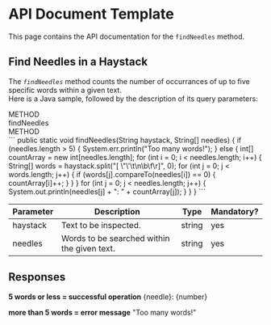 # API Document Template

This page contains the API documentation for the `findNeedles` method.

## Find Needles in a Haystack

The *`findNeedles`* method counts the number of occurrances of up to five specific words within a given text.
<br/> Here is a Java sample, followed by the description of its query parameters:

<aside class="warning">METHOD</aside>
<aside class="notice">findNeedles</aside><aside class="request">METHOD</aside>
```
public static void findNeedles(String haystack, String[] needles) {
  if (needles.length > 5) {
    System.err.println("Too many words!");
  } else {
    int[] countArray = new int[needles.length];
    for (int i = 0; i < needles.length; i++) {
      String[] words = haystack.split("[ \"\'\t\n\b\f\r]", 0);
      for (int j = 0; j < words.length; j++) {
        if (words[j].compareTo(needles[i]) == 0) {
        countArray[i]++;
        }
      }
    }
    for (int j = 0; j < needles.length; j++) {
    System.out.println(needles[j] + ": " + countArray[j]);
    }
  }
}
```

|Parameter|Description|Type|Mandatory?|
|---|---|---|---|
|haystack|Text to be inspected.|string|yes|
|needles|Words to be searched within the given text.|string|yes|

## Responses

**5 words or less = successful operation**
{needle}: {number}

**more than 5 words = error message**
"Too many words!"
